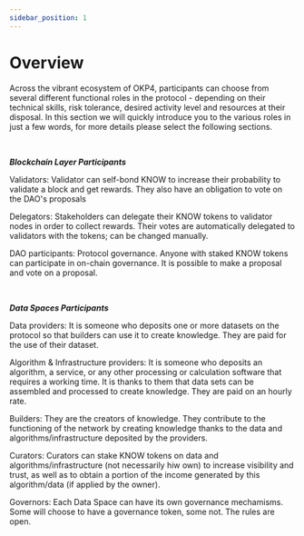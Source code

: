```yaml
---
sidebar_position: 1
---
```


# Overview

Across the vibrant ecosystem of OKP4, participants can choose from several different functional roles in the protocol - depending on their technical skills, risk tolerance, desired activity level and resources at their disposal. In this section we will quickly introduce you to the various roles in just a few words, for more details please select the following sections.

<br/>

***Blockchain Layer Participants***

Validators: Validator can self-bond KNOW to increase their probability to validate a block and get rewards. They also have an obligation to vote on the DAO's proposals

Delegators: Stakeholders can delegate their KNOW tokens to validator nodes in order to collect rewards. Their votes are automatically delegated to validators with the tokens; can be changed manually.

DAO participants: Protocol governance. Anyone with staked KNOW tokens can participate in on-chain governance. It is possible to make a proposal and vote on a proposal.

<br/>

***Data Spaces Participants***

Data providers: It is someone who deposits one or more datasets on the protocol so that builders can use it to create knowledge. They are paid for the use of their dataset.

Algorithm & Infrastructure providers: It is someone who deposits an algorithm, a service, or any other processing or calculation software that requires a working time. It is thanks to them that data sets can be assembled and processed to create knowledge. They are paid on an hourly rate.

Builders: They are the creators of knowledge. They contribute to the functioning of the network by creating knowledge thanks to the data and algorithms/infrastructure deposited by the providers.

Curators: Curators can stake KNOW tokens on data and algorithms/infrastructure (not necessarily hiw own) to increase visibility and trust, as well as to obtain a portion of the income generated by this algorithm/data (if applied by the owner).

Governors: Each Data Space can have its own governance mechamisms. Some will choose to have a governance token, some not. The rules are open.
